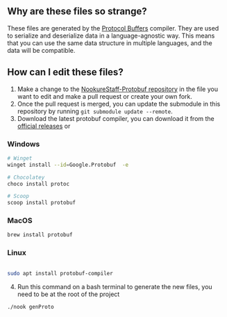 ## Why are these files so strange?

These files are generated by the [Protocol Buffers](https://developers.google.com/protocol-buffers) compiler. They are used to serialize and deserialize data in a language-agnostic way. This means that you can use the same data structure in multiple languages, and the data will be compatible.

## How can I edit these files?
1. Make a change to the [NookureStaff-Protobuf repository](https://github.com/Nookure/NookureStaff-Proto) in the file you want to edit and make a pull request or create your own fork.
2. Once the pull request is merged, you can update the submodule in this repository by running `git submodule update --remote`.
3. Download the latest protobuf compiler, you can download it from the [official releases](https://github.com/protocolbuffers/protobuf/releases/tag/v27.1) or
### Windows
```bash
# Winget
winget install --id=Google.Protobuf  -e

# Chocolatey
choco install protoc

# Scoop
scoop install protobuf
```

### MacOS
```bash
brew install protobuf
```

### Linux
```bash

sudo apt install protobuf-compiler
```

4. Run this command on a bash terminal to generate the new files, you need to be at the root of the project
```bash
./nook genProto
```